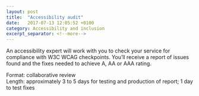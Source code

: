 ```yaml
---
layout: post
title:  "Accessibility audit"
date:   2017-07-13 12:05:52 +0100
category: Accessibility and inclusion
excerpt_separator: <!--more-->
---
```


An accessibility expert will work with you to check your service for compliance with W3C WCAG checkpoints. You’ll receive a report of issues found and the fixes needed to achieve A, AA or AAA rating.

Format: collaborative review  
Length: approximately 3 to 5 days for testing and production of report; 1 day to test fixes
